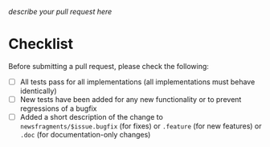 *describe your pull request here*

# Checklist

Before submitting a pull request, please check the following:

* [ ] All tests pass for all implementations (all implementations must behave identically)
* [ ] New tests have been added for any new functionality or to prevent regressions of a bugfix
* [ ] Added a short description of the change to `newsfragments/$issue.bugfix` (for fixes) or `.feature` (for new features) or `.doc` (for documentation-only changes)
